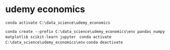 # udemy economics

``` conda activate C:\data_science\udemy_economics ```

```conda create --prefix C:\data_science\udemy_economics\env pandas numpy matplotlib scikit-learn jupyter ```
```conda activate C:\data_science\udemy_economics\env```
```conda deactivate```